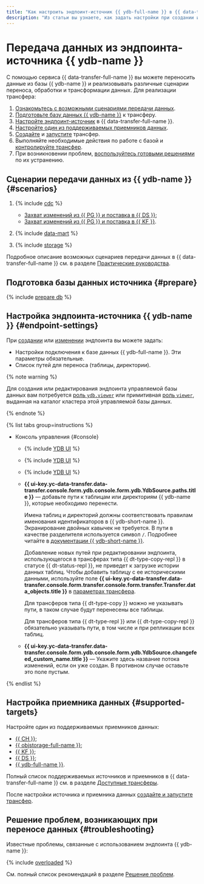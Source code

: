 ```yaml
---
title: "Как настроить эндпоинт-источник {{ ydb-full-name }} в {{ data-transfer-full-name }}"
description: "Из статьи вы узнаете, как задать настройки при создании или изменении эндпоинта-источника {{ ydb-full-name }} в {{ data-transfer-full-name }}."
---
```


# Передача данных из эндпоинта-источника {{ ydb-name }}

С помощью сервиса {{ data-transfer-full-name }} вы можете переносить данные из базы {{ ydb-name }} и реализовывать различные сценарии переноса, обработки и трансформации данных. Для реализации трансфера:

1. [Ознакомьтесь с возможными сценариями передачи данных](#scenarios).
1. [Подготовьте базу данных {{ ydb-name }}](#prepare) к трансферу.
1. [Настройте эндпоинт-источник](#endpoint-settings) в {{ data-transfer-full-name }}.
1. [Настройте один из поддерживаемых приемников данных](#supported-targets).
1. [Создайте](../../transfer.md#create) и [запустите](../../transfer.md#activate) трансфер.
1. Выполняйте необходимые действия по работе с базой и [контролируйте трансфер](../../monitoring.md).
1. При возникновении проблем, [воспользуйтесь готовыми решениями](#troubleshooting) по их устранению.

## Сценарии передачи данных из {{ ydb-name }} {#scenarios}

1. {% include [cdc](../../../../_includes/data-transfer/scenario-captions/cdc.md) %}
    
    * [Захват изменений из {{ PG }} и поставка в {{ DS }}](../../../tutorials/ydb-to-yds.md);
    * [Захват изменений из {{ PG }} и поставка в {{ KF }}](../../../tutorials/cdc-ydb.md).

1. {% include [data-mart](../../../../_includes/data-transfer/scenario-captions/data-mart.md) %}

1. {% include [storage](../../../../_includes/data-transfer/scenario-captions/storage.md) %}

Подробное описание возможных сценариев передачи данных в {{ data-transfer-full-name }} см. в разделе [Практические руководства](../../../tutorials/index.md).

## Подготовка базы данных источника {#prepare}

{% include [prepare db](../../../../_includes/data-transfer/endpoints/sources/ydb-prepare.md) %}

## Настройка эндпоинта-источника {{ ydb-name }} {#endpoint-settings}

При [создании](../index.md#create) или [изменении](../index.md#update) эндпоинта вы можете задать:
* Настройки подключения к базе данных {{ ydb-full-name }}. Эти параметры обязательные.
* Список путей для переноса (таблицы, директории).


{% note warning %}

Для создания или редактирования эндпоинта управляемой базы данных вам потребуется [роль `ydb.viewer`](../../../../ydb/security/index.md#ydb-viewer) или примитивная [роль `viewer`](../../../../iam/roles-reference.md#viewer), выданная на каталог кластера этой управляемой базы данных.

{% endnote %}


{% list tabs group=instructions %}

- Консоль управления {#console}

  * {% include [YDB UI](../../../../_includes/data-transfer/fields/ydb/ui/database-name.md) %}

   
  
  * {% include [YDB UI](../../../../_includes/data-transfer/fields/ydb/ui/service-account.md) %}

  * {% include [YDB UI](../../../../_includes/data-transfer/fields/ydb/ui/security-groups.md) %}


  * **{{ ui-key.yc-data-transfer.data-transfer.console.form.ydb.console.form.ydb.YdbSource.paths.title }}** — добавьте пути к таблицам или директориям {{ ydb-name }}, которые необходимо перенести.

      Имена таблиц и директорий должны соответствовать правилам именования идентификаторов в {{ ydb-short-name }}. Экранирование двойных кавычек не требуется. В пути в качестве разделителя используется символ `/`. Подробнее читайте в [документации {{ ydb-short-name }}](https://ydb.tech/docs/ru/concepts/connect#database).

      Добавление новых путей при редактировании эндпоинта, использующегося в трансферах типа {{ dt-type-copy-repl }} в статусе {{ dt-status-repl }}, не приведет к загрузке истории данных таблиц. Чтобы добавить таблицу с ее историческими данными, используйте поле **{{ ui-key.yc-data-transfer.data-transfer.console.form.transfer.console.form.transfer.Transfer.data_objects.title }}** в [параметрах трансфера](../../transfer.md#update).

      Для трансферов типа {{ dt-type-copy }} можно не указывать пути, в таком случае будут перенесены все таблицы.

      Для трансферов типа {{ dt-type-repl }} или {{ dt-type-copy-repl }} обязательно указывать пути, в том числе и при репликации всех таблиц.

  * **{{ ui-key.yc-data-transfer.data-transfer.console.form.ydb.console.form.ydb.YdbSource.changefeed_custom_name.title }}** — Укажите здесь название потока изменений, если он уже создан. В противном случае оставьте это поле пустым.

{% endlist %}


## Настройка приемника данных {#supported-targets}

Настройте один из поддерживаемых приемников данных:

* [{{ CH }}](../target/clickhouse.md);
* [{{ objstorage-full-name }}](../target/object-storage.md);
* [{{ KF }}](../target/kafka.md);
* [{{ DS }}](../target/data-streams.md);
* [{{ ydb-full-name }}](../target/yandex-database.md).

Полный список поддерживаемых источников и приемников в {{ data-transfer-full-name }} см. в разделе [Доступные трансферы](../../../transfer-matrix.md).

После настройки источника и приемника данных [создайте и запустите трансфер](../../transfer.md#create).

## Решение проблем, возникающих при переносе данных {#troubleshooting}

Известные проблемы, связанные с использованием эндпоинта {{ ydb-name }}:

{% include [overloaded](../../../../_includes/data-transfer/troubles/overloaded.md) %}

См. полный список рекомендаций в разделе [Решение проблем](../../../troubleshooting/index.md).
